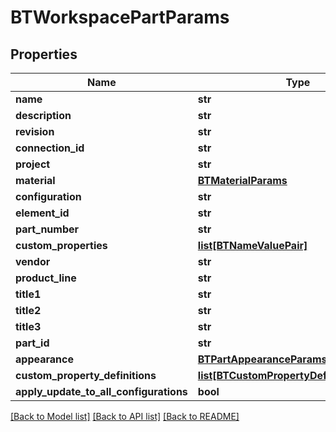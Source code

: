 # BTWorkspacePartParams

## Properties
Name | Type | Description | Notes
------------ | ------------- | ------------- | -------------
**name** | **str** |  | [optional] 
**description** | **str** |  | [optional] 
**revision** | **str** |  | [optional] 
**connection_id** | **str** |  | [optional] 
**project** | **str** |  | [optional] 
**material** | [**BTMaterialParams**](BTMaterialParams.md) |  | [optional] 
**configuration** | **str** |  | [optional] 
**element_id** | **str** |  | [optional] 
**part_number** | **str** |  | [optional] 
**custom_properties** | [**list[BTNameValuePair]**](BTNameValuePair.md) |  | [optional] 
**vendor** | **str** |  | [optional] 
**product_line** | **str** |  | [optional] 
**title1** | **str** |  | [optional] 
**title2** | **str** |  | [optional] 
**title3** | **str** |  | [optional] 
**part_id** | **str** |  | [optional] 
**appearance** | [**BTPartAppearanceParams**](BTPartAppearanceParams.md) |  | [optional] 
**custom_property_definitions** | [**list[BTCustomPropertyDefinitionParams]**](BTCustomPropertyDefinitionParams.md) |  | [optional] 
**apply_update_to_all_configurations** | **bool** |  | [optional] 

[[Back to Model list]](../README.md#documentation-for-models) [[Back to API list]](../README.md#documentation-for-api-endpoints) [[Back to README]](../README.md)


